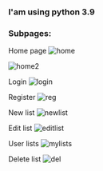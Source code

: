 <h3>I'am using python 3.9</h1>
<h3>Subpages:</h1>

Home page
![home](https://github.com/Koks-creator/SimpleDjangoToDoApp/assets/73878161/948eb26e-c951-4e0d-9557-71407766e4b9)

![home2](https://github.com/Koks-creator/SimpleDjangoToDoApp/assets/73878161/866afd01-bc8e-4764-ac9d-02e72798ada1)

Login
![login](https://github.com/Koks-creator/SimpleDjangoToDoApp/assets/73878161/55113228-77c6-4206-aba2-bd92353c7657)

Register
![reg](https://github.com/Koks-creator/SimpleDjangoToDoApp/assets/73878161/cdedb7b0-cfca-47ff-b077-1cbc44e66a1f)


New list
![newlist](https://github.com/Koks-creator/SimpleDjangoToDoApp/assets/73878161/cfb9ada8-eb73-4f45-beb3-14d644776f00)

Edit list
![editlist](https://github.com/Koks-creator/SimpleDjangoToDoApp/assets/73878161/d091a31c-2fe3-40ff-83b1-a8e56929b9fb)

User lists
![mylists](https://github.com/Koks-creator/SimpleDjangoToDoApp/assets/73878161/5e5387f3-38e5-458a-83fe-48c47d11f9c6)

Delete list
![del](https://github.com/Koks-creator/SimpleDjangoToDoApp/assets/73878161/3a63cb2b-911e-45bd-9e99-c212bb86f5a7)

